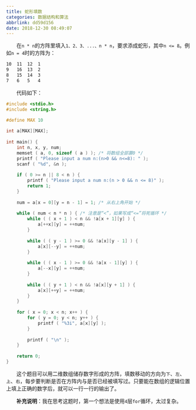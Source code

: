 ```yaml
---
title: 蛇形填数
categories: 数据结构和算法
abbrlink: dd59d156
date: 2018-12-30 08:49:07
---
```

&emsp;&emsp;在`n * n`的方阵里填入`1、2、3、...、n * n`，要求添成蛇形，其中`n <= 8`。例如`n = 4`时的方阵为：<!--more-->

``` bash
10  11  12  1
9   16  13  2
8   15  14  3
7   6   5   4
```

&emsp;&emsp;代码如下：

``` cpp
#include <stdio.h>
#include <string.h>
​
#define MAX 10

int a[MAX][MAX];
​
int main() {
    int n, x, y, num;
    memset ( a, 0, sizeof ( a ) ); /* 将数组全部置0 */
    printf ( "Please input a num n:(n>0 && n<=8): " );
    scanf ( "%d", &n );
​
    if ( 0 >= n || 8 < n ) {
        printf ( "Please input a num n:(n > 0 && n <= 8)" );
        return 1;
    }
​
    num = a[x = 0][y = n - 1] = 1; /* 从右上角开始 */
​
    while ( num < n * n ) { /* 注意是“<”，如果写成“<=”将死循环 */
        while ( ( x + 1 ) < n && !a[x + 1][y] ) {
            a[++x][y] = ++num;
        }
​
        while ( ( y - 1 ) >= 0 && !a[x][y - 1] ) {
            a[x][--y] = ++num;
        }
​
        while ( ( x - 1 ) >= 0 && !a[x - 1][y] ) {
            a[--x][y] = ++num;
        }
​
        while ( ( y + 1 ) < n && !a[x][y + 1] ) {
            a[x][++y] = ++num;
        }
    }
​
    for ( x = 0; x < n; x++ ) {
        for ( y = 0; y < n; y++ ) {
            printf ( "%3i", a[x][y] );
        }
​
        printf ( "\n" );
    }
​
    return 0;
}
```

&emsp;&emsp;这个题目可以用二维数组储存数字形成的方阵，填数移动的方向为`下`、`左`、`上`、`右`，每步要判断是否在方阵内与是否已经被填写过。只要能在数组的逻辑位置上填上正确的数字后，就可以一行一行的输出了。

&emsp;&emsp;**补充说明**：我在思考这题时，第一个想法是使用`4`层`for`循环，太过复杂。